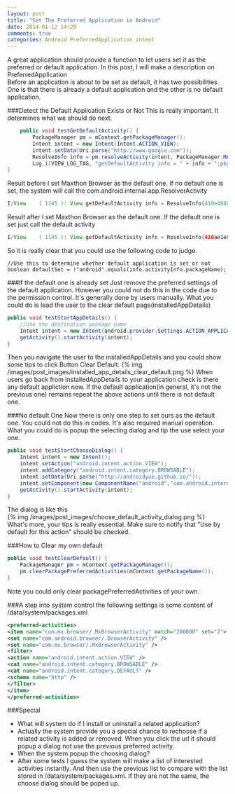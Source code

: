 ```yaml
---
layout: post
title: "Set The Preferred Application in Android"
date: 2014-01-12 14:29
comments: true
categories: Android PreferredApplication intent 
---
```

A great application should provide a function to let users set it as the preferred or default application. In this post, I will make a description on PreferredApplication  
Before an application is about to be set as default, it has two possibilities. One is that there is already a default application and the other is no default application. 
<!--more-->
###Detect the Default Application Exists or Not
This is really important. It determines what we should do next.
```java
    public void testGetDefaultActivity() {
        PackageManager pm = mContext.getPackageManager();
        Intent intent = new Intent(Intent.ACTION_VIEW);
        intent.setData(Uri.parse("http://www.google.com"));
        ResolveInfo info = pm.resolveActivity(intent, PackageManager.MATCH_DEFAULT_ONLY);
        Log.i(VIEW_LOG_TAG, "getDefaultActivity info = " + info + ";pkgName = " + info.activityInfo.packageName);
}
```
Result before I set Maxthon Browser as the default one. If no default one is set, the system will call the com.android.internal.app.ResolverActivity 
```java
I/View    ( 1145 ): View getDefaultActivity info = ResolveInfo{410e4868 com.android.internal.app.ResolverActivity p=0 o=0 m=0x0};pkgName = android
```
Result after I set Maxthon Browser as the default one. If the default one is set just call the default activity
```java
I/View    ( 1145 ): View getDefaultActivity info = ResolveInfo{410ae1e8 com.mx.browser.MxBrowserActivity p=0 o=0 m=0x208000};pkgName = com.mx.browser
```
So it is really clear that you could use the following code to judge.
```
//Use this to determine whether default application is set or not
boolean defaultSet = !"android".equals(info.activityInfo.packageName);
```
###If the default one is already set 
Just remove the preferred settings of the default application. However you could not do this in the code due to the permission control. It's generally done by users manually. What you could do is lead the user to the clear default page(installedAppDetails)
```java
public void testStartAppDetails() {
    //Use the destination package name
    Intent intent = new Intent(android.provider.Settings.ACTION_APPLICATION_DETAILS_SETTINGS, Uri.parse("package:com.mx.browser"));
    getActivity().startActivity(intent);
}
```
Then you navigate the user to the installedAppDetails and you could show some tips to click Button Clear Default. 
{% img /images/post_images/installed_app_details_clear_default.png %}
When users go back from installedAppDetails to your application check is there any default appliction now. If the default application(in general, it's not the previous one) remains repeat the above actions until there is not default one.

###No default One
Now there is only one step to set ours as the default one. You could not do this in codes. It's also required manual operation. What you could do is popup the selecting dialog and tip the use select your one.

```java
public void testStartChooseDialog() {
    Intent intent = new Intent();
    intent.setAction("android.intent.action.VIEW");
    intent.addCategory("android.intent.category.BROWSABLE");
    intent.setData(Uri.parse("http://androidyue.github.io/"));
    intent.setComponent(new ComponentName("android","com.android.internal.app.ResolverActivity"));
    getActivity().startActivity(intent);
}
```
The dialog is like this   
{% img /images/post_images/choose_default_activity_dialog.png %}  
What's more, your tips is really essential. Make sure to notify that  "Use by default for this action" should be  checked. 

###How to Clear my own default
```java
public void testClearDefault() {
    PackageManager pm = mContext.getPackageManager();
    pm.clearPackagePreferredActivities(mContext.getPackageName());
}
```
Note you could only clear packagePreferredActivities of your own.

###A step into system control
the following settings is some content of /data/system/packages.xml
```xml
<preferred-activities>
<item name="com.mx.browser/.MxBrowserActivity" match="200000" set="2">
<set name="com.android.browser/.BrowserActivity" />
<set name="com.mx.browser/.MxBrowserActivity" />
<filter>
<action name="android.intent.action.VIEW" />
<cat name="android.intent.category.BROWSABLE" />
<cat name="android.intent.category.DEFAULT" />
<scheme name="http" />
</filter>
</item>
</preferred-activities>
```

###Special
*  What will system do if I install or uninstall a related  application?
*  Actually the system provide you a special chance to rechoose if a related activity is added or removed. When you click the url it should popup a dialog not use the previous preferred activity.
*  When the system popup the choosing dialog?
*  After some tests I guess the system will make  a list of  interested activities instantly. And then use the previous list to compare with the list stored in /data/system/packages.xml. If they are not the same, the choose dialog should be poped up.

